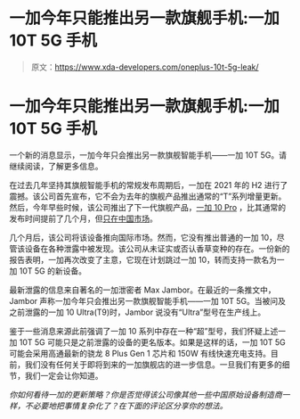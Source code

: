 # 一加今年只能推出另一款旗舰手机:一加 10T 5G 手机

> 原文：<https://www.xda-developers.com/oneplus-10t-5g-leak/>

# 一加今年只能推出另一款旗舰手机:一加 10T 5G 手机

一个新的消息显示，一加今年只会推出另一款旗舰智能手机——一加 10T 5G。请继续阅读，了解更多信息。

在过去几年坚持其旗舰智能手机的常规发布周期后，一加在 2021 年的 H2 进行了震撼。该公司首先宣布，它不会为去年的旗舰产品推出通常的“T”系列增量更新。然后，今年早些时候，该公司推出了下一代旗舰产品，[一加 10 Pro](https://www.xda-developers.com/oneplus-10-pro-review/) ，比其通常的发布时间提前了几个月，但[只在中国市场](https://www.xda-developers.com/oneplus-10-pro-china-launch/)。

几个月后，该公司将该设备推向国际市场。然而，它没有推出普通的一加 10，尽管该设备在各种泄露中被发现。该公司从未证实或否认香草变种的存在。一份新的报告表明，一加再次改变了主意，它现在计划跳过一加 10，转而支持一款名为一加 10T 5G 的新设备。

最新泄露的信息来自著名的一加泄密者 Max Jambor。在最近的一条推文中，Jambor 声称一加今年只会推出另一款旗舰智能手机——一加 10T 5G。当被问及之前泄露的一加 10 Ultra(T9)时，Jambor 说没有“Ultra”型号在生产线上。

鉴于一些消息来源此前强调了一加 10 系列中存在一种“超”型号，我们怀疑上述一加 10T 5G 可能只是之前泄露的设备的更名版本。如果是这样的话，一加 10T 5G 可能会采用高通最新的骁龙 8 Plus Gen 1 芯片和 150W 有线快速充电支持。目前，我们没有任何关于即将到来的一加旗舰店的进一步信息。一旦我们有更多的细节，我们一定会让你知道。

*你如何看待一加的更新策略？你是否觉得该公司像其他一些中国原始设备制造商一样，不必要地把事情复杂化了？在下面的评论区分享你的想法。*
